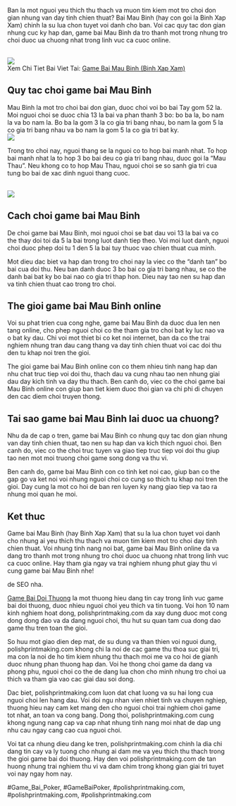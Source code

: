 <p>Ban la mot nguoi yeu thich thu thach va muon tim kiem mot tro choi don gian nhung van day tinh chien thuat? Bai Mau Binh (hay con goi la Binh Xap Xam) chinh la su lua chon tuyet voi danh cho ban. Voi cac quy tac don gian nhung cuc ky hap dan, game bai Mau Binh da tro thanh mot trong nhung tro choi duoc ua chuong nhat trong linh vuc ca cuoc online.</p><br><img src="https://polishprintmaking.com/wp-content/uploads/2025/03/game-bai-doi-thuong-pub-g-53-1.jpg"></br>
Xem Chi Tiet Bai Viet Tai: <a href="https://polishprintmaking.com/game-bai-mau-binh-binh-xap-xam/">Game Bai Mau Binh (Binh Xap Xam)</a><h2>Quy tac choi game bai Mau Binh</h2><p>Mau Binh la mot tro choi bai don gian, duoc choi voi bo bai Tay gom 52 la. Moi nguoi choi se duoc chia 13 la bai va phan thanh 3 bo: bo ba la, bo nam la va bo nam la. Bo ba la gom 3 la co gia tri bang nhau, bo nam la gom 5 la co gia tri bang nhau va bo nam la gom 5 la co gia tri bat ky.<br><img src="https://polishprintmaking.com/wp-content/uploads/2025/03/game-bai-doi-thuong-pub-g-113.jpg"></br><p>Trong tro choi nay, nguoi thang se la nguoi co to hop bai manh nhat. To hop bai manh nhat la to hop 3 bo bai deu co gia tri bang nhau, duoc goi la “Mau Thau”. Neu khong co to hop Mau Thau, nguoi choi se so sanh gia tri cua tung bo bai de xac dinh nguoi thang cuoc.</p><br><img src="https://polishprintmaking.com/wp-content/uploads/2025/03/choi-game-online-38.jpg"></br><h2>Cach choi game bai Mau Binh</h2><p>De choi game bai Mau Binh, moi nguoi choi se bat dau voi 13 la bai va co the thay doi toi da 5 la bai trong luot danh tiep theo. Voi moi luot danh, nguoi choi duoc phep doi tu 1 den 5 la bai tuy thuoc vao chien thuat cua minh.<p>Mot dieu dac biet va hap dan trong tro choi nay la viec co the “danh tan” bo bai cua doi thu. Neu ban danh duoc 3 bo bai co gia tri bang nhau, se co the danh bai bat ky bo bai nao co gia tri thap hon. Dieu nay tao nen su hap dan va tinh chien thuat cao trong tro choi.</p><h2>The gioi game bai Mau Binh online</h2><p>Voi su phat trien cua cong nghe, game bai Mau Binh da duoc dua len nen tang online, cho phep nguoi choi co the tham gia tro choi bat ky luc nao va o bat ky dau. Chi voi mot thiet bi co ket noi internet, ban da co the trai nghiem nhung tran dau cang thang va day tinh chien thuat voi cac doi thu den tu khap noi tren the gioi.<p>The gioi game bai Mau Binh online con co them nhieu tinh nang hap dan nhu chat truc tiep voi doi thu, thach dau va cung nhau tao nen nhung giai dau day kich tinh va day thu thach. Ben canh do, viec co the choi game bai Mau Binh online con giup ban tiet kiem duoc thoi gian va chi phi di chuyen den cac diem choi truyen thong.</p><h2>Tai sao game bai Mau Binh lai duoc ua chuong?</h2><p>Nhu da de cap o tren, game bai Mau Binh co nhung quy tac don gian nhung van day tinh chien thuat, tao nen su hap dan va kich thich nguoi choi. Ben canh do, viec co the choi truc tuyen va giao tiep truc tiep voi doi thu giup tao nen mot moi truong choi game song dong va thu vi.</p><p>Ben canh do, game bai Mau Binh con co tinh ket noi cao, giup ban co the gap go va ket noi voi nhung nguoi choi co cung so thich tu khap noi tren the gioi. Day cung la mot co hoi de ban ren luyen ky nang giao tiep va tao ra nhung moi quan he moi.</p><h2>Ket thuc</h2><p>Game bai Mau Binh (hay Binh Xap Xam) that su la lua chon tuyet voi danh cho nhung ai yeu thich thu thach va muon tim kiem mot tro choi day tinh chien thuat. Voi nhung tinh nang noi bat, game bai Mau Binh online da va dang tro thanh mot trong nhung tro choi duoc ua chuong nhat trong linh vuc ca cuoc online. Hay tham gia ngay va trai nghiem nhung phut giay thu vi cung game bai Mau Binh nhe!</p><p>de SEO nha.

<a href="https://polishprintmaking.com/">Game Bai Doi Thuong</a> la mot thuong hieu dang tin cay trong linh vuc game bai doi thuong, duoc nhieu nguoi choi yeu thich va tin tuong. Voi hon 10 nam kinh nghiem hoat dong, polishprintmaking.com da xay dung duoc mot cong dong dong dao va da dang nguoi choi, thu hut su quan tam cua dong dao game thu tren toan the gioi.

So huu mot giao dien dep mat, de su dung va than thien voi nguoi dung, polishprintmaking.com khong chi la noi de cac game thu thoa suc giai tri, ma con la noi de ho tim kiem nhung thu thach moi me va co hoi de gianh duoc nhung phan thuong hap dan. Voi he thong choi game da dang va phong phu, nguoi choi co the de dang lua chon cho minh nhung tro choi ua thich va tham gia vao cac giai dau soi dong.

Dac biet, polishprintmaking.com luon dat chat luong va su hai long cua nguoi choi len hang dau. Voi doi ngu nhan vien nhiet tinh va chuyen nghiep, thuong hieu nay cam ket mang den cho nguoi choi trai nghiem choi game tot nhat, an toan va cong bang. Dong thoi, polishprintmaking.com cung khong ngung nang cap va cap nhat nhung tinh nang moi nhat de dap ung nhu cau ngay cang cao cua nguoi choi.

Voi tat ca nhung dieu dang ke tren, polishprintmaking.com chinh la dia chi dang tin cay va ly tuong cho nhung ai dam me va yeu thich thu thach trong the gioi game bai doi thuong. Hay den voi polishprintmaking.com de tan huong nhung trai nghiem thu vi va dam chim trong khong gian giai tri tuyet voi nay ngay hom nay.</p>
#Game_Bai_Poker, #GameBaiPoker, #polishprintmaking.com, #polishprintmaking.com, #polishprintmaking.com
